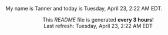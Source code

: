 My name is Tanner and today is Tuesday, April 23, 2:22 AM EDT.

<p align="center">This <i>README</i> file is generated <b>every 3 hours</b>!</br>Last refresh: Tuesday, April 23, 2:22 AM EDT<br /></p>
